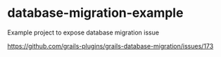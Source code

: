 # database-migration-example
Example project to expose database migration issue

https://github.com/grails-plugins/grails-database-migration/issues/173
